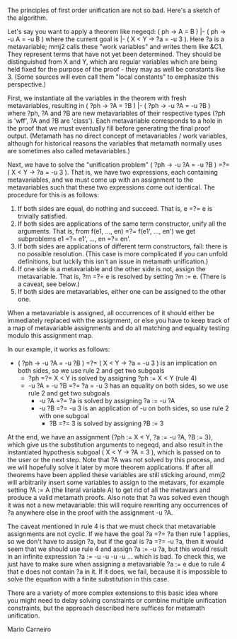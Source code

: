 The principles of first order unification are not so bad. Here's a sketch of the algorithm.

Let's say you want to apply a theorem like negeqd: ( ph -> A = B ) |- ( ph -> -u A = -u B ) where the current goal is |- ( X < Y -> ?a = -u 3 ). Here ?a is a metavariable; mmj2 calls these "work variables" and writes them like &C1. They represent terms that have not yet been determined. They should be distinguished from X and Y, which are regular variables which are being held fixed for the purpose of the proof - they may as well be constants like 3. (Some sources will even call them "local constants" to emphasize this perspective.)

First, we instantiate all the variables in the theorem with fresh metavariables, resulting in ( ?ph -> ?A = ?B ) |- ( ?ph -> -u ?A = -u ?B ) where ?ph, ?A and ?B are new metavariables of their respective types (?ph is 'wff', ?A and ?B are 'class'). Each metavariable corresponds to a hole in the proof that we must eventually fill before generating the final proof output. (Metamath has no direct concept of metavariables / work variables, although for historical reasons the variables that metamath normally uses are sometimes also called metavariables.)

Next, we have to solve the "unification problem" ( ?ph -> -u ?A = -u ?B ) =?= ( X < Y -> ?a = -u 3 ). That is, we have two expressions, each containing metavariables, and we must come up with an assignment to the metavariables such that these two expressions come out identical. The procedure for this is as follows:

1. If both sides are equal, do nothing and succeed. That is, e =?= e is trivially satisfied.
2. If both sides are applications of the same term constructor, unify all the arguments. That is, from f(e1, ..., en) =?= f(e1', ..., en') we get subproblems e1 =?= e1', ..., en =?= en'.
3. If both sides are applications of different term constructors, fail: there is no possible resolution. (This case is more complicated if you can unfold definitions, but luckily this isn't an issue in metamath unification.)
4. If one side is a metavariable and the other side is not, assign the metavariable. That is, ?m =?= e is resolved by setting ?m := e. (There is a caveat, see below.)
5. If both sides are metavariables, either one can be assigned to the other one.

When a metavariable is assigned, all occurrences of it should either be immediately replaced with the assignment, or else you have to keep track of a map of metavariable assignments and do all matching and equality testing modulo this assignment map.

In our example, it works as follows:
* ( ?ph -> -u ?A = -u ?B ) =?= ( X < Y -> ?a = -u 3 ) is an implication on both sides, so we use rule 2 and get two subgoals
  * ?ph =?= X < Y is solved by assigning ?ph := X < Y (rule 4)
  * -u ?A = -u ?B =?= ?a = -u 3 has an equality on both sides, so we use rule 2 and get two subgoals
    * -u ?A =?= ?a is solved by assigning ?a := -u ?A
    * -u ?B =?= -u 3 is an application of -u on both sides, so use rule 2 with one subgoal
      * ?B =?= 3 is solved by assigning ?B := 3

At the end, we have an assignment {?ph := X < Y, ?a := -u ?A, ?B := 3}, which give us the substitution arguments to negeqd, and also result in the instantiated hypothesis subgoal ( X < Y -> ?A = 3 ), which is passed on to the user or the next step. Note that ?A was not solved by this process, and we will hopefully solve it later by more theorem applications. If after all theorems have been applied these variables are still sticking around, mmj2 will arbitrarily insert some variables to assign to the metavars, for example setting ?A := A (the literal variable A) to get rid of all the metavars and produce a valid metamath proofs. Also note that ?a was solved even though it was not a new metavariable: this will require rewriting any occurrences of ?a anywhere else in the proof with the assignment -u ?A.

The caveat mentioned in rule 4 is that we must check that metavariable assignments are not cyclic. If we have the goal ?a =?= ?a then rule 1 applies, so we don't have to assign ?a, but if the goal is ?a =?= -u ?a, then it would seem that we should use rule 4 and assign ?a := -u ?a, but this would result in an infinite expression ?a := -u -u -u -u ... which is bad. To check this, we just have to make sure when assigning a metavariable ?a := e due to rule 4 that e does not contain ?a in it. If it does, we fail, because it is impossible to solve the equation with a finite substitution in this case.

There are a variety of more complex extensions to this basic idea where you might need to delay solving constraints or combine multiple unification constraints, but the approach described here suffices for metamath unification.

Mario Carneiro